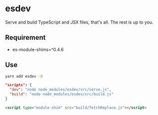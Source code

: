 # esdev

Serve and build TypeScript and JSX files, that's all.
The rest is up to you.

## Requirement
- es-module-shims=^0.4.6

## Use

```bash
yarn add esdev -D
```

```json
"scripts": {
  "dev": "node node_modules/esdev/src/serve.js",
  "build": "node node_modules/esdev/src/build.js"
}
```

```html
<script type="module-shim" src="build/fetchReplace.js"></script>
```
